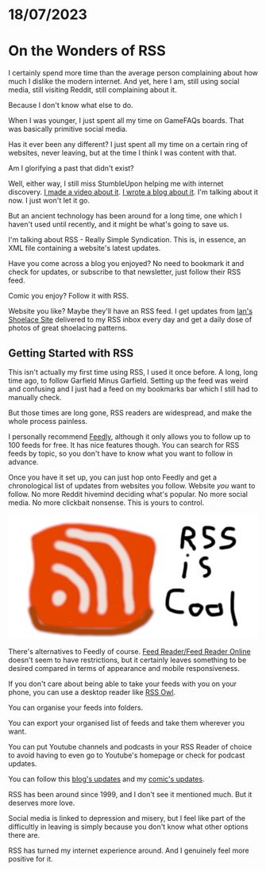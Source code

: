 # 18/07/2023
# On the Wonders of RSS

I certainly spend more time than the average person complaining about how much I dislike the modern internet. And yet, here I am, still using social media, still visiting Reddit, still complaining about it.

Because I don't know what else to do.

When I was younger, I just spent all my time on GameFAQs boards. That was basically primitive social media.

Has it ever been any different? I just spent all my time on a certain ring of websites, never leaving, but at the time I think I was content with that.

Am I glorifying a past that didn't exist?

Well, either way, I still miss StumbleUpon helping me with internet discovery. [I made a video about it](https://www.youtube.com/watch?v=5Sy7e-pz2c8). [I wrote a blog about it](https://eatkin.neocities.org/txt/blog/2023/February/stumbleupon). I'm talking about it now. I just won't let it go.

But an ancient technology has been around for a long time, one which I haven't used until recently, and it might be what's going to save us.

I'm talking about RSS - Really Simple Syndication. This is, in essence, an XML file containing a website's latest updates.

Have you come across a blog you enjoyed? No need to bookmark it and check for updates, or subscribe to that newsletter, just follow their RSS feed.

Comic you enjoy? Follow it with RSS.

Website you like? Maybe they'll have an RSS feed. I get updates from [Ian's Shoelace Site](https://www.fieggen.com/shoelace/index.htm) delivered to my RSS inbox every day and get a daily dose of photos of great shoelacing patterns.

## Getting Started with RSS


This isn't actually my first time using RSS, I used it once before. A long, long time ago, to follow Garfield Minus Garfield. Setting up the feed was weird and confusing and I just had a feed on my bookmarks bar which I still had to manually check.

But those times are long gone, RSS readers are widespread, and make the whole process painless.

I personally recommend [Feedly](https://feedly.com/), although it only allows you to follow up to 100 feeds for free. It has nice features though. You can search for RSS feeds by topic, so you don't have to know what you want to follow in advance.

Once you have it set up, you can just hop onto Feedly and get a chronological list of updates from websites you follow. Website *you* want to follow. No more Reddit hivemind deciding what's popular. No more social media. No more clickbait nonsense. This is yours to control.

![RSS is Cool](/images/blog/2023/rss.png)

There's alternatives to Feedly of course. [Feed Reader/Feed Reader Online](https://feedreader.com/) doesn't seem to have restrictions, but it certainly leaves something to be desired compared in terms of appearance and mobile responsiveness.

If you don't care about being able to take your feeds with you on your phone, you can use a desktop reader like [RSS Owl](https://www.rssowl.org/).

You can organise your feeds into folders.

You can export your organised list of feeds and take them wherever you want.

You can put Youtube channels and podcasts in your RSS Reader of choice to avoid having to even go to Youtube's homepage or check for podcast updates.

You can follow this [blog's updates](https://eatkin.neocities.org/rss/blog_feed.xml) and my [comic's updates](https://eatkin.neocities.org/rss/comic_feed.xml).



RSS has been around since 1999, and I don't see it mentioned much. But it deserves more love.

Social media is linked to depression and misery, but I feel like part of the difficultly in leaving is simply because you don't know what other options there are.

RSS has turned my internet experience around. And I genuinely feel more positive for it.